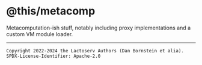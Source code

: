 @this/metacomp
==============

Metacomputation-ish stuff, notably including proxy implementations and a
custom VM module loader.

- - - - - - - - - -
```
Copyright 2022-2024 the Lactoserv Authors (Dan Bornstein et alia).
SPDX-License-Identifier: Apache-2.0
```

